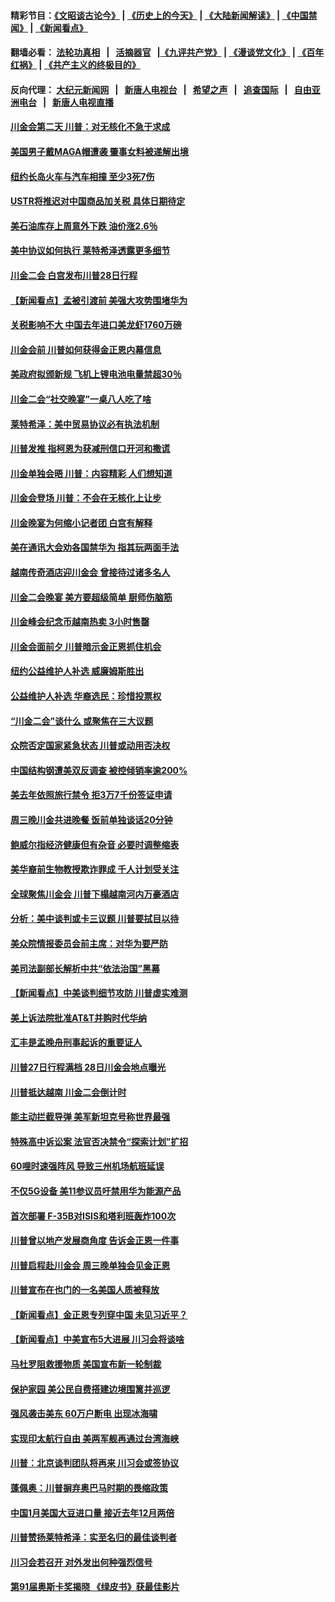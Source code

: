 #### 精彩节目：[《文昭谈古论今》](http://155.138.205.71/wenzhao) | [《历史上的今天》](http://155.138.205.71/today-in-history) | [《大陆新闻解读》](http://155.138.205.71/ntdtv-comedy) | [《中国禁闻》](http://155.138.205.71/ntdtv-news) | [《新闻看点》](http://155.138.205.71/news-insight) 

 #### 翻墙必看： [法轮功真相](http://155.138.205.71:10000/videos/truth.html) &nbsp;&nbsp;|&nbsp;&nbsp; [活摘器官](http://155.138.205.71:10000/videos/res/Organs/) &nbsp;&nbsp;|[《九评共产党》](http://155.138.205.71:10000/videos/jiuping) | [《漫谈党文化》](http://155.138.205.71:10000/videos/mtdwh) | [《百年红祸》](http://155.138.205.71:10000/videos/bnhh) | [《共产主义的终极目的》](http://155.138.205.71:10000/videos/res/zjmd) 

 #### 反向代理： [大纪元新闻网](http://155.138.205.71:10080/) &nbsp;&nbsp;|&nbsp;&nbsp; [新唐人电视台](http://155.138.205.71:8000/) &nbsp;&nbsp;|&nbsp;&nbsp; [希望之声](http://155.138.205.71:8200/) &nbsp;&nbsp;|&nbsp;&nbsp; [追查国际](http://155.138.205.71:10010/) &nbsp;&nbsp;|&nbsp;&nbsp; [自由亚洲电台](http://155.138.205.71:9800/) &nbsp;&nbsp;|&nbsp;&nbsp; [新唐人电视直播](http://155.138.205.71/) 

#### [川金会第二天 川普：对无核化不急于求成](../pages/nsc412/n11078809.md?t=02280940) 

#### [美国男子戴MAGA帽遭袭 肇事女料被递解出境](../pages/nsc412/n11078111.md?t=02280940) 

#### [纽约长岛火车与汽车相撞 至少3死7伤](../pages/nsc412/n11078042.md?t=02280940) 

#### [USTR将推迟对中国商品加关税 具体日期待定](../pages/nsc412/n11078065.md?t=02280940) 

#### [美石油库存上周意外下跌 油价涨2.6％](../pages/nsc412/n11077933.md?t=02280940) 

#### [美中协议如何执行 莱特希泽透露更多细节](../pages/nsc412/n11077895.md?t=02280940) 

#### [川金二会 白宫发布川普28日行程](../pages/nsc412/n11077599.md?t=02280940) 

#### [【新闻看点】孟被引渡前 美强大攻势围堵华为](../pages/nsc412/n11077529.md?t=02280940) 

#### [关税影响不大 中国去年进口美龙虾1760万磅](../pages/nsc412/n11077572.md?t=02280940) 

#### [川金会前 川普如何获得金正恩内幕信息](../pages/nsc412/n11077790.md?t=02280940) 

#### [美政府拟颁新规 飞机上锂电池电量禁超30％](../pages/nsc412/n11077388.md?t=02280940) 

#### [川金二会“社交晚宴”一桌八人吃了啥](../pages/nsc412/n11077493.md?t=02280940) 

#### [莱特希泽：美中贸易协议必有执法机制](../pages/nsc412/n11077336.md?t=02280940) 

#### [川普发推 指柯恩为获减刑信口开河和撒谎](../pages/nsc412/n11077227.md?t=02280940) 

#### [川金单独会晤 川普：内容精彩 人们想知道](../pages/nsc412/n11077284.md?t=02280940) 

#### [川金会登场  川普：不会在无核化上让步](../pages/nsc412/n11076663.md?t=02280940) 

#### [川金晚宴为何缩小记者团 白宫有解释](../pages/nsc412/n11077171.md?t=02280940) 

#### [美在通讯大会劝各国禁华为 指其玩两面手法](../pages/nsc412/n11074409.md?t=02280940) 

#### [越南传奇酒店迎川金会 曾接待过诸多名人](../pages/nsc412/n11076720.md?t=02280940) 

#### [川金二会晚宴 美方要超级简单 厨师伤脑筋](../pages/nsc412/n11076986.md?t=02280940) 

#### [川金峰会纪念币越南热卖 3小时售罄](../pages/nsc412/n11076389.md?t=02280940) 

#### [川金会面前夕 川普暗示金正恩抓住机会](../pages/nsc412/n11075974.md?t=02280940) 

#### [纽约公益维护人补选 威廉姆斯胜出](../pages/nsc412/n11075059.md?t=02280940) 

#### [公益维护人补选  华裔选民：珍惜投票权](../pages/nsc412/n11075056.md?t=02280940) 

#### [“川金二会”谈什么 或聚焦在三大议题](../pages/nsc412/n11074552.md?t=02280940) 

#### [众院否定国家紧急状态 川普或动用否决权](../pages/nsc412/n11073994.md?t=02280940) 

#### [中国结构钢遭美双反调查 被控倾销率逾200%](../pages/nsc412/n11073550.md?t=02280940) 

#### [美去年依照旅行禁令 拒3万7千份签证申请](../pages/nsc412/n11073410.md?t=02280940) 

#### [周三晚川金共进晚餐 饭前单独谈话20分钟](../pages/nsc412/n11073320.md?t=02280940) 

#### [鲍威尔指经济健康但有杂音 必要时调整缩表](../pages/nsc412/n11072991.md?t=02280940) 

#### [美华裔前生物教授欺诈罪成 千人计划受关注](../pages/nsc412/n11073371.md?t=02280940) 

#### [全球聚焦川金会 川普下榻越南河内万豪酒店](../pages/nsc412/n11073359.md?t=02280940) 

#### [分析：美中谈判或卡三议题 川普要拭目以待](../pages/nsc412/n11073388.md?t=02280940) 

#### [美众院情报委员会前主席：对华为要严防](../pages/nsc412/n11072954.md?t=02280940) 

#### [美司法副部长解析中共“依法治国”黑幕](../pages/nsc412/n11073131.md?t=02280940) 

#### [【新闻看点】中美谈判细节攻防 川普虚实难测](../pages/nsc412/n11072797.md?t=02280940) 

#### [美上诉法院批准AT&T并购时代华纳](../pages/nsc412/n11072852.md?t=02280940) 

#### [汇丰是孟晚舟刑事起诉的重要证人](../pages/nsc412/n11072839.md?t=02280940) 

#### [川普27日行程满档 28日川金会地点曝光](../pages/nsc412/n11072807.md?t=02280940) 

#### [川普抵达越南 川金二会倒计时](../pages/nsc412/n11072671.md?t=02280940) 

#### [能主动拦截导弹 美军新坦克号称世界最强](../pages/nsc412/n11072112.md?t=02280940) 

#### [特殊高中诉讼案 法官否决禁令“探索计划”扩招](../pages/nsc412/n11071482.md?t=02280940) 

#### [60哩时速强阵风 导致三州机场航班延误](../pages/nsc412/n11071521.md?t=02280940) 

#### [不仅5G设备 美11参议员吁禁用华为能源产品](../pages/nsc412/n11070954.md?t=02280940) 

#### [首次部署 F-35B对ISIS和塔利班轰炸100次](../pages/nsc412/n11071450.md?t=02280940) 

#### [川普曾以地产发展商角度 告诉金正恩一件事](../pages/nsc412/n11071184.md?t=02280940) 

#### [川普启程赴川金会 周三晚单独会见金正恩](../pages/nsc412/n11070998.md?t=02280940) 

#### [川普宣布在也门的一名美国人质被释放](../pages/nsc412/n11070633.md?t=02280940) 

#### [【新闻看点】金正恩专列穿中国 未见习近平？](../pages/nsc412/n11070514.md?t=02280940) 

#### [【新闻看点】中美宣布5大进展 川习会将谈啥](../pages/nsc412/n11070211.md?t=02280940) 

#### [马杜罗阻救援物质 美国宣布新一轮制裁](../pages/nsc412/n11070549.md?t=02280940) 

#### [保护家园 美公民自费搭建边境围篱并巡逻](../pages/nsc412/n11070349.md?t=02280940) 

#### [强风袭击美东 60万户断电 出现冰海啸](../pages/nsc412/n11070403.md?t=02280940) 

#### [实现印太航行自由 美两军舰再通过台湾海峡](../pages/nsc412/n11070537.md?t=02280940) 

#### [川普：北京谈判团队将再来 川习会或签协议](../pages/nsc412/n11070466.md?t=02280940) 

#### [蓬佩奥：川普摒弃奥巴马时期的畏缩政策](../pages/nsc412/n11070178.md?t=02280940) 

#### [中国1月美国大豆进口量 接近去年12月两倍](../pages/nsc412/n11070226.md?t=02280940) 

#### [川普赞扬莱特希泽：实至名归的最佳谈判者](../pages/nsc412/n11070224.md?t=02280940) 

#### [川习会若召开 对外发出何种强烈信号](../pages/nsc412/n11070028.md?t=02280940) 

#### [第91届奥斯卡奖揭晓 《绿皮书》获最佳影片](../pages/nsc412/n11067085.md?t=02280940) 

